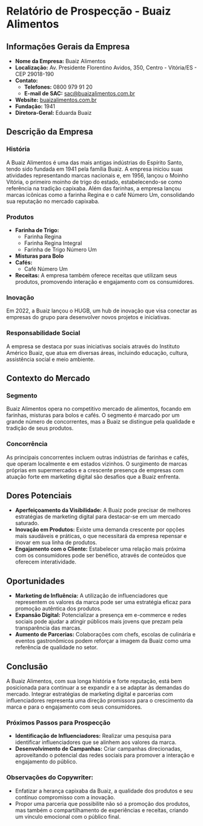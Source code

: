 # Relatório de Prospecção - Buaiz Alimentos

## Informações Gerais da Empresa
- **Nome da Empresa:** Buaiz Alimentos
- **Localização:** Av. Presidente Florentino Avidos, 350, Centro - Vitória/ES - CEP 29018-190
- **Contato:** 
  - **Telefones:** 0800 979 91 20
  - **E-mail de SAC:** sac@buaizalimentos.com.br
- **Website:** [buaizalimentos.com.br](http://www.buaizalimentos.com.br)
- **Fundação:** 1941
- **Diretora-Geral:** Eduarda Buaiz

## Descrição da Empresa
### História
A Buaiz Alimentos é uma das mais antigas indústrias do Espírito Santo, tendo sido fundada em 1941 pela família Buaiz. A empresa iniciou suas atividades representando marcas nacionais e, em 1956, lançou o Moinho Vitória, o primeiro moinho de trigo do estado, estabelecendo-se como referência na tradição capixaba. Além das farinhas, a empresa lançou marcas icônicas como a farinha Regina e o café Número Um, consolidando sua reputação no mercado capixaba.

### Produtos
- **Farinha de Trigo:**
  - Farinha Regina
  - Farinha Regina Integral
  - Farinha de Trigo Número Um
- **Misturas para Bolo**
- **Cafés:**
  - Café Número Um
- **Receitas:** A empresa também oferece receitas que utilizam seus produtos, promovendo interação e engajamento com os consumidores.

### Inovação
Em 2022, a Buaiz lançou o HUGB, um hub de inovação que visa conectar as empresas do grupo para desenvolver novos projetos e iniciativas.

### Responsabilidade Social
A empresa se destaca por suas iniciativas sociais através do Instituto Américo Buaiz, que atua em diversas áreas, incluindo educação, cultura, assistência social e meio ambiente.

## Contexto do Mercado
### Segmento
Buaiz Alimentos opera no competitivo mercado de alimentos, focando em farinhas, misturas para bolos e cafés. O segmento é marcado por um grande número de concorrentes, mas a Buaiz se distingue pela qualidade e tradição de seus produtos.

### Concorrência
As principais concorrentes incluem outras indústrias de farinhas e cafés, que operam localmente e em estados vizinhos. O surgimento de marcas próprias em supermercados e a crescente presença de empresas com atuação forte em marketing digital são desafios que a Buaiz enfrenta.

## Dores Potenciais
- **Aperfeiçoamento da Visibilidade:** A Buaiz pode precisar de melhores estratégias de marketing digital para destacar-se em um mercado saturado.
- **Inovação em Produtos:** Existe uma demanda crescente por opções mais saudáveis e práticas, o que necessitará da empresa repensar e inovar em sua linha de produtos.
- **Engajamento com o Cliente:** Estabelecer uma relação mais próxima com os consumidores pode ser benéfico, através de conteúdos que oferecem interatividade.

## Oportunidades
- **Marketing de Influência:** A utilização de influenciadores que representem os valores da marca pode ser uma estratégia eficaz para promoção autêntica dos produtos.
- **Expansão Digital:** Potencializar a presença em e-commerce e redes sociais pode ajudar a atingir públicos mais jovens que prezam pela transparência das marcas.
- **Aumento de Parcerias:** Colaborações com chefs, escolas de culinária e eventos gastronômicos podem reforçar a imagem da Buaiz como uma referência de qualidade no setor.

## Conclusão
A Buaiz Alimentos, com sua longa história e forte reputação, está bem posicionada para continuar a se expandir e a se adaptar às demandas do mercado. Integrar estratégias de marketing digital e parcerias com influenciadores representa uma direção promissora para o crescimento da marca e para o engajamento com seus consumidores.

### Próximos Passos para Prospecção
- **Identificação de Influenciadores:** Realizar uma pesquisa para identificar influenciadores que se alinhem aos valores da marca.
- **Desenvolvimento de Campanhas:** Criar campanhas direcionadas, aproveitando o potencial das redes sociais para promover a interação e engajamento do público.

### Observações do Copywriter:
- Enfatizar a herança capixaba da Buaiz, a qualidade dos produtos e seu contínuo compromisso com a inovação.
- Propor uma parceria que possibilite não só a promoção dos produtos, mas também o compartilhamento de experiências e receitas, criando um vínculo emocional com o público final.